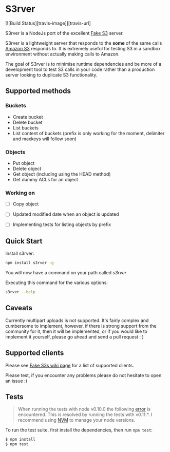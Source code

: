 S3rver
==================

[![Build Status][travis-image]][travis-url]

S3rver is a NodeJs port of the excellent [Fake S3](https://github.com/jubos/fake-s3) server.

S3rver is a lightweight server that responds to the **some** of the same calls [Amazon S3](http://docs.aws.amazon.com/AWSJavaScriptSDK/latest/AWS/S3.html) responds to. It is extremely useful for testing S3 in a sandbox environment without actually making calls to Amazon.

The goal of S3rver is to minimise runtime dependencies and be more of a development tool to test S3 calls in your code rather than a production server looking to duplicate S3 functionality.

## Supported methods

### Buckets

- Create bucket
- Delete bucket
- List buckets
- List content of buckets (prefix is only working for the moment, delimiter and maxkeys will follow soon)

### Objects

- Put object
- Delete object
- Get object (including using the HEAD method)
- Get dummy ACLs for an object

### Working on

- [ ] Copy object
- [ ] Updated modified date when an object is updated
- [ ]  Implementing tests for listing objects by prefix


## Quick Start

Install s3rver:
  
```bash
npm install s3rver -g
```
You will now have a command on your path called *s3rver*

Executing this command for the various options:

```bash
s3rver --help
```
## Caveats

Currently multipart uploads is not supported. It's fairly complex and cumbersome to implement, however, if there is strong support from the community for it, then it will be implemented, or if you would like to implement it yourself, please go ahead and send a pull request : ) 

## Supported clients

Please see [Fake S3s wiki page](https://github.com/jubos/fake-s3/wiki/Supported-Clients) for a list of supported clients.

Please test, if you encounter any problems please do not hesitate to open an issue :)

## Tests

> When running the tests with node v0.10.0 the following [error](https://github.com/mochajs/mocha/issues/777) is encountered. This is resolved by running the tests with v0.11.*. I recommend using [NVM](https://github.com/creationix/nvm) to manage your node versions.
  
To run the test suite, first install the dependencies, then run `npm test`:

```bash
$ npm install
$ npm test
```
